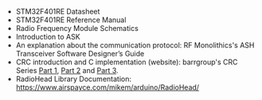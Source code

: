 - STM32F401RE Datasheet
- STM32F401RE Reference Manual
- Radio Frequency Module Schematics
- Introduction to ASK
- An explanation about the communication protocol: RF Monolithics's ASH Transceiver Software Designer’s Guide
- CRC introduction and C implementation (website): barrgroup's CRC Series [Part 1](https://barrgroup.com/embedded-systems/how-to/additive-checksums), [Part 2](https://barrgroup.com/Embedded-Systems/How-To/CRC-Math-Theory) and [Part 3](https://barrgroup.com/embedded-systems/how-to/crc-calculation-c-code).
- RadioHead Library Documentation: https://www.airspayce.com/mikem/arduino/RadioHead/

